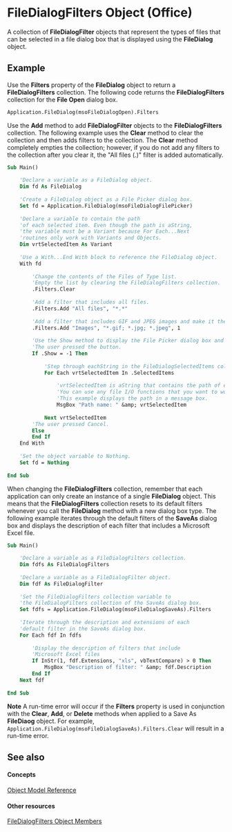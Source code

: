 
# FileDialogFilters Object (Office)

A collection of  **FileDialogFilter** objects that represent the types of files that can be selected in a file dialog box that is displayed using the **FileDialog** object.


## Example

Use the  **Filters** property of the **FileDialog** object to return a **FileDialogFilters** collection. The following code returns the **FileDialogFilters** collection for the **File Open** dialog box.


```vb
Application.FileDialog(msoFileDialogOpen).Filters
```

Use the  **Add** method to add **FileDialogFilter** objects to the **FileDialogFilters** collection. The following example uses the **Clear** method to clear the collection and then adds filters to the collection. The **Clear** method completely empties the collection; however, if you do not add any filters to the collection after you clear it, the "All files (*.*)" filter is added automatically.




```vb
Sub Main() 
 
    'Declare a variable as a FileDialog object. 
    Dim fd As FileDialog 
 
    'Create a FileDialog object as a File Picker dialog box. 
    Set fd = Application.FileDialog(msoFileDialogFilePicker) 
 
    'Declare a variable to contain the path 
    'of each selected item. Even though the path is aString, 
    'the variable must be a Variant because For Each...Next 
    'routines only work with Variants and Objects. 
    Dim vrtSelectedItem As Variant 
 
    'Use a With...End With block to reference the FileDialog object. 
    With fd 
 
        'Change the contents of the Files of Type list. 
        'Empty the list by clearing the FileDialogFilters collection. 
        .Filters.Clear 
 
        'Add a filter that includes all files. 
        .Filters.Add "All files", "*.*" 
 
        'Add a filter that includes GIF and JPEG images and make it the first item in the list. 
        .Filters.Add "Images", "*.gif; *.jpg; *.jpeg", 1 
 
        'Use the Show method to display the File Picker dialog box and return the user's action. 
        'The user pressed the button. 
        If .Show = -1 Then 
 
            'Step through eachString in the FileDialogSelectedItems collection. 
            For Each vrtSelectedItem In .SelectedItems 
 
                'vrtSelectedItem is aString that contains the path of each selected item. 
                'You can use any file I/O functions that you want to work with this path. 
                'This example displays the path in a message box. 
                MsgBox "Path name: " &amp; vrtSelectedItem 
 
            Next vrtSelectedItem 
        'The user pressed Cancel. 
        Else 
        End If 
    End With 
 
    'Set the object variable to Nothing. 
    Set fd = Nothing 
 
End Sub
```

When changing the  **FileDialogFilters** collection, remember that each application can only create an instance of a single **FileDialog** object. This means that the **FileDialogFilters** collection resets to its default filters whenever you call the **FileDialog** method with a new dialog box type. The following example iterates through the default filters of the **SaveAs** dialog box and displays the description of each filter that includes a Microsoft Excel file.




```vb
Sub Main() 
 
    'Declare a variable as a FileDialogFilters collection. 
    Dim fdfs As FileDialogFilters 
 
    'Declare a variable as a FileDialogFilter object. 
    Dim fdf As FileDialogFilter 
 
    'Set the FileDialogFilters collection variable to 
    'the FileDialogFilters collection of the SaveAs dialog box. 
    Set fdfs = Application.FileDialog(msoFileDialogSaveAs).Filters 
 
    'Iterate through the description and extensions of each 
    'default filter in the SaveAs dialog box. 
    For Each fdf In fdfs 
 
        'Display the description of filters that include 
        'Microsoft Excel files 
        If InStr(1, fdf.Extensions, "xls", vbTextCompare) > 0 Then 
            MsgBox "Description of filter: " &amp; fdf.Description 
        End If 
    Next fdf 
 
End Sub
```


 **Note**  A run-time error will occur if the  **Filters** property is used in conjunction with the **Clear**, **Add**, or **Delete** methods when applied to a Save As **FileDiaog** object. For example, `Application.FileDialog(msoFileDialogSaveAs).Filters.Clear` will result in a run-time error.


## See also


#### Concepts


[Object Model Reference](499c789a-aba2-0fad-649a-0ea964cd3b5e.md)
#### Other resources


[FileDialogFilters Object Members](badd8f49-3f59-837f-ed20-a4a849910d4c.md)